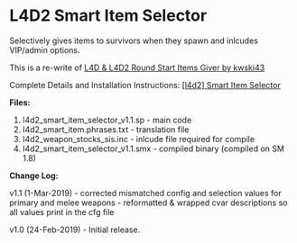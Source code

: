 # L4D2 Smart Item Selector
Selectively gives items to survivors when they spawn and inlcudes VIP/admin options.

This is a re-write of <a href="https://forums.alliedmods.net/showthread.php?p=1131184" rel="nofollow">L4D & L4D2 Round Start Items Giver by kwski43</a>

Complete Details and Installation Instructions: <a href="https://forums.alliedmods.net/showthread.php?t=314556" rel="nofollow"> [l4d2] Smart Item Selector</a>

<b>Files:</b>
1. l4d2_smart_item_selector_v1.1.sp - main code
2. l4d2_smart_item.phrases.txt - translation file
3. l4d2_weapon_stocks_sis.inc - inlcude file required for compile
4. l4d2_smart_item_selector_v1.1.smx - compiled binary (compiled on SM 1.8)

<B>Change Log:</B>

v1.1 (1-Mar-2019)
    - corrected mismatched config and selection values for primary and melee weapons
    - reformatted & wrapped cvar descriptions so all values print in the cfg file

v1.0 (24-Feb-2019)
    - Initial release.
